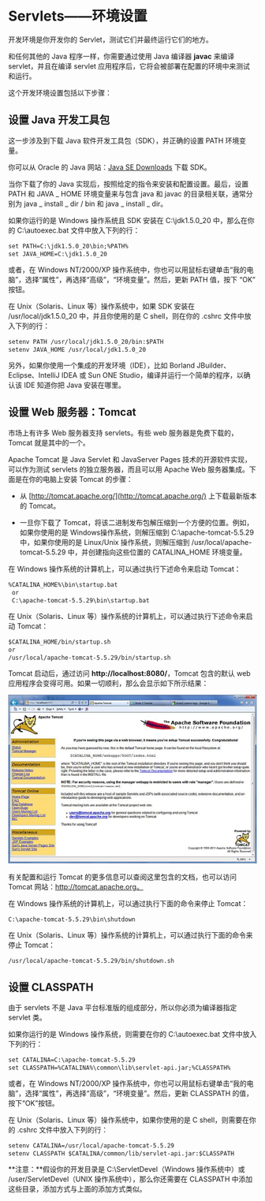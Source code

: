 # Servlets——环境设置

开发环境是你开发你的 Servlet，测试它们并最终运行它们的地方。

和任何其他的 Java 程序一样，你需要通过使用 Java 编译器 **javac** 来编译 servlet，并且在编译 servlet 应用程序后，它将会被部署在配置的环境中来测试和运行。

这个开发环境设置包括以下步骤：

## 设置 Java 开发工具包

这一步涉及到下载 Java 软件开发工具包（SDK），并正确的设置 PATH 环境变量。

你可以从 Oracle 的 Java 网站：[Java SE Downloads]( http://www.oracle.com/technetwork/java/javase/downloads/index.html) 下载 SDK。

当你下载了你的 Java 实现后，按照给定的指令来安装和配置设置。最后，设置 PATH 和 JAVA _ HOME 环境变量来与包含 java 和 javac 的目录相关联，通常分别为 java _ install _ dir / bin 和 java _ install _ dir。

如果你运行的是 Windows 操作系统且 SDK 安装在 C:\jdk1.5.0_20 中，那么在你的 C:\autoexec.bat 文件中放入下列的行：

``` 
set PATH=C:\jdk1.5.0_20\bin;%PATH%
set JAVA_HOME=C:\jdk1.5.0_20
```

或者，在 Windows NT/2000/XP 操作系统中，你也可以用鼠标右键单击“我的电脑”，选择“属性”，再选择“高级”，“环境变量”。然后，更新 PATH 值，按下 “OK” 按钮。

在 Unix（Solaris、Linux 等）操作系统中，如果 SDK 安装在 /usr/local/jdk1.5.0_20 中，并且你使用的是 C shell，则在你的 .cshrc 文件中放入下列的行：

``` 
setenv PATH /usr/local/jdk1.5.0_20/bin:$PATH
setenv JAVA_HOME /usr/local/jdk1.5.0_20
```

另外，如果你使用一个集成的开发环境（IDE），比如 Borland JBuilder、Eclipse、IntelliJ IDEA 或 Sun ONE Studio，编译并运行一个简单的程序，以确认该 IDE 知道你把 Java 安装在哪里。

## 设置 Web 服务器：Tomcat

市场上有许多 Web 服务器支持 servlets。有些 web 服务器是免费下载的，Tomcat 就是其中的一个。

Apache Tomcat 是 Java Servlet 和 JavaServer Pages 技术的开源软件实现，可以作为测试 servlets 的独立服务器，而且可以用 Apache Web 服务器集成。下面是在你的电脑上安装 Tomcat 的步骤：

- 从 [http://tomcat.apache.org/](http://tomcat.apache.org/) 上下载最新版本的 Tomcat。

- 一旦你下载了 Tomcat，将该二进制发布包解压缩到一个方便的位置。例如，如果你使用的是 Windows操作系统，则解压缩到 C:\apache-tomcat-5.5.29 中，如果你使用的是 Linux/Unix 操作系统，则解压缩到 /usr/local/apache-tomcat-5.5.29 中，并创建指向这些位置的 CATALINA_HOME 环境变量。

在 Windows 操作系统的计算机上，可以通过执行下述命令来启动 Tomcat：

``` 
%CATALINA_HOME%\bin\startup.bat
 or
 C:\apache-tomcat-5.5.29\bin\startup.bat
```

在 Unix（Solaris、Linux 等）操作系统的计算机上，可以通过执行下述命令来启动 Tomcat：

``` 
$CATALINA_HOME/bin/startup.sh
or
/usr/local/apache-tomcat-5.5.29/bin/startup.sh
```

Tomcat 启动后，通过访问 **http://localhost:8080/**，Tomcat 包含的默认 web 应用程序会变得可用。如果一切顺利，那么会显示如下所示结果：

![](images/environment1.jpg)

有关配置和运行 Tomcat 的更多信息可以查阅这里包含的文档，也可以访问 Tomcat 网站：http://tomcat.apache.org。

在 Windows 操作系统的计算机上，可以通过执行下面的命令来停止 Tomcat：

``` 
C:\apache-tomcat-5.5.29\bin\shutdown
```

在 Unix（Solaris、Linux 等）操作系统的计算机上，可以通过执行下面的命令来停止 Tomcat：

``` 
/usr/local/apache-tomcat-5.5.29/bin/shutdown.sh
```

## 设置 CLASSPATH

由于 servlets 不是 Java 平台标准版的组成部分，所以你必须为编译器指定 servlet 类。

如果你运行的是 Windows 操作系统，则需要在你的 C:\autoexec.bat 文件中放入下列的行：

``` 
set CATALINA=C:\apache-tomcat-5.5.29
set CLASSPATH=%CATALINA%\common\lib\servlet-api.jar;%CLASSPATH%
```

或者，在 Windows NT/2000/XP 操作系统中，你也可以用鼠标右键单击“我的电脑”，选择“属性”，再选择“高级”，“环境变量”。然后，更新 CLASSPATH 的值，按下“OK”按钮。

在 Unix（Solaris、Linux 等）操作系统中，如果你使用的是 C shell，则需要在你的 .cshrc 文件中放入下列的行：

``` 
setenv CATALINA=/usr/local/apache-tomcat-5.5.29
setenv CLASSPATH $CATALINA/common/lib/servlet-api.jar:$CLASSPATH
```

**注意：**假设你的开发目录是 C:\ServletDevel（Windows 操作系统中）或 /user/ServletDevel（UNIX 操作系统中），那么你还需要在 CLASSPATH 中添加这些目录，添加方式与上面的添加方式类似。
